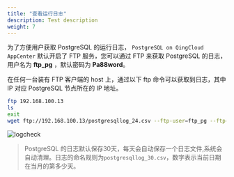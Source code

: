 ```yaml
---
title: "查看运行日志"
description: Test description
weight: 7
---
```


为了方便用户获取 PostgreSQL 的运行日志， `PostgreSQL on QingCloud AppCenter` 默认开启了 FTP 服务，您可以通过 FTP 来获取 PostgreSQL 的日志，用户名为 **ftp_pg** ，默认密码为 **Pa88word**。  

在任何一台装有 FTP 客户端的 host 上，通过以下 ftp 命令可以获取到日志，其中 IP 对应 PostgreSQL 节点所在的 IP 地址。

```bash
ftp 192.168.100.13
ls
exit
wget ftp://192.168.100.13/postgresqllog_24.csv --ftp-user=ftp_pg --ftp-password=Pa88word
```

![logcheck](../../_images/logcheck.png)
   
>PostgreSQL 的日志默认保存30天，每天会自动保存一个日志文件,系统会自动清理。日志的命名规则为`postgresqllog_30.csv`，数字表示当前日期在当月的第多少天。
